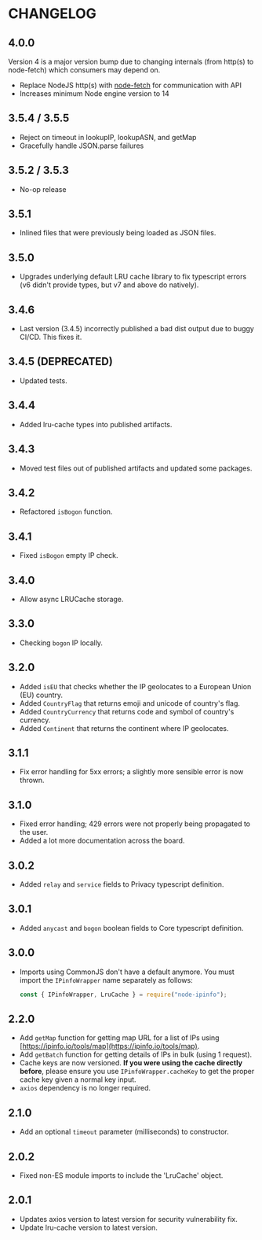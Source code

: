 # CHANGELOG

## 4.0.0

Version 4 is a major version bump due to changing internals 
(from http(s) to node-fetch) which consumers may depend on.

- Replace NodeJS http(s) with [node-fetch](https://www.npmjs.com/package/node-fetch) for communication with API
- Increases minimum Node engine version to 14

## 3.5.4 / 3.5.5

- Reject on timeout in lookupIP, lookupASN, and getMap
- Gracefully handle JSON.parse failures

## 3.5.2 / 3.5.3

- No-op release

## 3.5.1

- Inlined files that were previously being loaded as JSON files.

## 3.5.0

- Upgrades underlying default LRU cache library to fix typescript errors (v6
  didn't provide types, but v7 and above do natively).

## 3.4.6

- Last version (3.4.5) incorrectly published a bad dist output due to buggy
  CI/CD. This fixes it.

## 3.4.5 (DEPRECATED)

- Updated tests.

## 3.4.4

- Added lru-cache types into published artifacts.

## 3.4.3

- Moved test files out of published artifacts and updated some packages.

## 3.4.2

- Refactored `isBogon` function.

## 3.4.1

- Fixed `isBogon` empty IP check.

## 3.4.0

- Allow async LRUCache storage.

## 3.3.0

- Checking `bogon` IP locally.

## 3.2.0

- Added `isEU` that checks whether the IP geolocates to a European Union (EU) country.
- Added `CountryFlag` that returns emoji and unicode of country's flag.
- Added `CountryCurrency` that returns code and symbol of country's currency.
- Added `Continent` that returns the continent where IP geolocates.

## 3.1.1

- Fix error handling for 5xx errors; a slightly more sensible error is now
  thrown.

## 3.1.0

- Fixed error handling; 429 errors were not properly being propagated to the
  user.
- Added a lot more documentation across the board.

## 3.0.2

- Added `relay` and `service` fields to Privacy typescript definition.

## 3.0.1

- Added `anycast` and `bogon` boolean fields to Core typescript definition.

## 3.0.0

- Imports using CommonJS don't have a default anymore. You must import the
  `IPinfoWrapper` name separately as follows:

  ```js
  const { IPinfoWrapper, LruCache } = require("node-ipinfo");
  ```

## 2.2.0

- Add `getMap` function for getting map URL for a list of IPs using
  [https://ipinfo.io/tools/map](https://ipinfo.io/tools/map).
- Add `getBatch` function for getting details of IPs in bulk (using 1 request).
- Cache keys are now versioned. **If you were using the cache directly
  before**, please ensure you use `IPinfoWrapper.cacheKey` to get the proper
  cache key given a normal key input.
- `axios` dependency is no longer required.

## 2.1.0

- Add an optional `timeout` parameter (milliseconds) to constructor.

## 2.0.2

- Fixed non-ES module imports to include the 'LruCache' object.

## 2.0.1

- Updates axios version to latest version for security vulnerability fix.
- Update lru-cache version to latest version.

